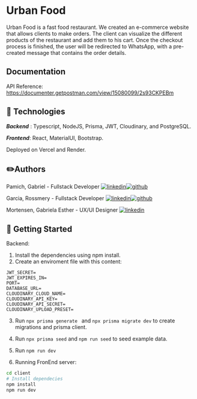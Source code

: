 # Urban Food

Urban Food is a fast food restaurant. We created an e-commerce website that allows clients to make orders. The client can visualize the different products of the restaurant and add them to his cart. Once the checkout process is finished, the user will be redirected to WhatsApp, with a pre-created message that contains the order details.
## Documentation
API Reference:
https://documenter.getpostman.com/view/15080099/2s93CKPEBm


## 🚀 Technologies
***Backend*** : Typescript, NodeJS, Prisma, JWT, Cloudinary, and PostgreSQL.

***Frontend***: React, MaterialUI, Bootstrap. 

Deployed on Vercel and Render.
## ✏️Authors
Pamich, Gabriel - Fullstack Developer 
[![linkedin](https://img.shields.io/badge/linkedin-0A66C2?style=for-the-badge&logo=linkedin&logoColor=white)](https://www.linkedin.com/in/gpamic)[![github](https://img.shields.io/badge/GitHub-100000?style=for-the-badge&logo=github&logoColor=white)](https://github.com/thadek)

Garcia, Rossmery - Fullstack Developer 
[![linkedin](https://img.shields.io/badge/linkedin-0A66C2?style=for-the-badge&logo=linkedin&logoColor=white)](https://www.linkedin.com/in/rossmerygarcia/)[![github](https://img.shields.io/badge/GitHub-100000?style=for-the-badge&logo=github&logoColor=white)](https://github.com/rossmery-garcia)

Mortensen, Gabriela Esther - UX/UI Designer 
[![linkedin](https://img.shields.io/badge/linkedin-0A66C2?style=for-the-badge&logo=linkedin&logoColor=white)](https://www.linkedin.com/in/gabriela-esther-mortensen/)





## 🚀 Getting Started
Backend:  
1.  Install the dependencies using npm install.
2. Create an enviroment file with this content:
```
JWT_SECRET=
JWT_EXPIRES_IN=
PORT=
DATABASE_URL=
CLOUDINARY_CLOUD_NAME=
CLOUDINARY_API_KEY=
CLOUDINARY_API_SECRET=
CLOUDINARY_UPLOAD_PRESET=
 ```
 3. Run  ``` npx prisma generate  ``` and
 ``` npx prisma migrate dev ``` to create migrations and prisma client.

4. Run ```npx prisma seed``` and ```npm run seed``` to seed example data.

5. Run ```npm run dev``` 

6. Running FronEnd server:

```bash
cd client
# Install dependecies
npm install
npm run dev

```


